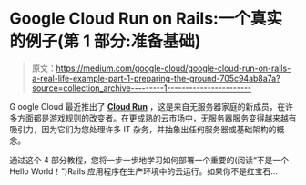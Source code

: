 # Google Cloud Run on Rails:一个真实的例子(第 1 部分:准备基础)

> 原文：<https://medium.com/google-cloud/google-cloud-run-on-rails-a-real-life-example-part-1-preparing-the-ground-705c94ab8a7a?source=collection_archive---------1----------------------->

G oogle Cloud 最近推出了 [**Cloud Run**](https://cloud.google.com/run/) ，这是来自无服务器家庭的新成员，在许多方面都是游戏规则的改变者。在更成熟的云市场中，无服务器服务变得越来越有吸引力，因为它们为您处理许多 IT 杂务，并抽象出任何服务器或基础架构的概念。

通过这个 4 部分教程，您将一步一步地学习如何部署一个重要的(阅读“不是一个 Hello World！”)Rails 应用程序在生产环境中的云运行。如果你不是红宝石…
